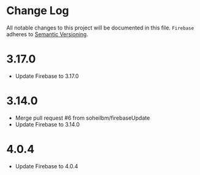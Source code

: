 # Change Log
All notable changes to this project will be documented in this file.
`Firebase` adheres to [Semantic Versioning](http://semver.org/).

# 3.17.0
- Update Firebase to 3.17.0

# 3.14.0
- Merge pull request #6 from soheilbm/firebaseUpdate
- Update Firebase to 3.14.0

# 4.0.4
- Update Firebase to 4.0.4
